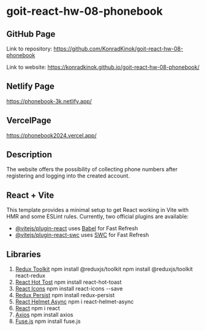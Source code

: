 # goit-react-hw-08-phonebook

## GitHub Page

Link to repository:
<https://github.com/KonradKinok/goit-react-hw-08-phonebook>

Link to website:
<https://konradkinok.github.io/goit-react-hw-08-phonebook/>

## Netlify Page

<https://phonebook-3k.netlify.app/>

## VercelPage

<https://phonebook2024.vercel.app/>

## Description

The website offers the possibility of collecting phone numbers after registering and logging into the created account.

## React + Vite

This template provides a minimal setup to get React working in Vite with HMR and some ESLint rules.
Currently, two official plugins are available:

- [@vitejs/plugin-react](https://github.com/vitejs/vite-plugin-react/blob/main/packages/plugin-react/README.md) uses [Babel](https://babeljs.io/) for Fast Refresh
- [@vitejs/plugin-react-swc](https://github.com/vitejs/vite-plugin-react-swc) uses [SWC](https://swc.rs/) for Fast Refresh

## Libraries

1. [Redux Toolkit](https://redux-toolkit.js.org/introduction/getting-started)
   npm install @reduxjs/toolkit
   npm install @reduxjs/toolkit react-redux
2. [React Hot Tost](https://react-hot-toast.com/)
   npm install react-hot-toast
3. [React Icons](https://react-icons.github.io/react-icons/)
   npm install react-icons --save
4. [Redux Persist](https://github.com/rt2zz/redux-persist#readme)
   npm install redux-persist
5. [React Helmet Async](https://www.npmjs.com/package/react-helmet-async)
   npm i react-helmet-async
6. [React](https://www.npmjs.com/package/react)
   npm i react
7. [Axios](https://axios-http.com/docs/intro)
   npm install axios
8. [Fuse.js](https://www.fusejs.io/)
   npm install fuse.js
